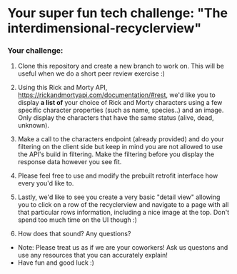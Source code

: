 # Your super fun tech challenge: "The interdimensional-recyclerview"

### Your challenge:
1) Clone this repository and create a new branch to work on. This will be useful when we do a short peer review exercise :)

2) Using this Rick and Morty API, https://rickandmortyapi.com/documentation/#rest, we'd like you to display **a list of** your
 choice of Rick and Morty characters using a few specific character properties (such as name, species..) and an image. Only display the characters that have the same status (alive, dead, unknown).

 3) Make a call to the characters endpoint (already provided) and do your filtering on the client side but keep in mind you are not allowed to use the API's build in filtering. Make the filtering before you display the response data however you see fit.

 4) Please feel free to use and modify the prebuilt retrofit interface how every you'd like to.

 5) Lastly, we'd like to see you create a very basic "detail view" allowing you to click on a row of the recyclerview and navigate to a page
 with all that particular rows information, including a nice image at the top. Don't spend too much time on the UI though :)
 
 6) How does that sound? Any questions?
 
 - Note: Please treat us as if we are your coworkers! Ask us questons and use any resources that you can accurately explain!
 - Have fun and good luck :)
   
